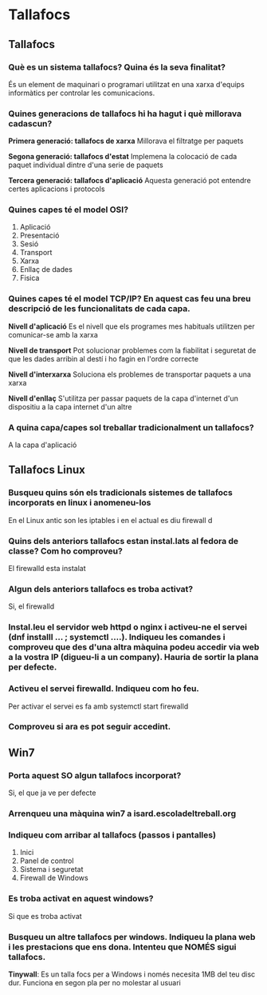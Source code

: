 # Tallafocs

## Tallafocs

### Què es un sistema tallafocs? Quina és la seva finalitat?
És un element de maquinari o programari utilitzat en una xarxa d'equips informàtics per controlar les comunicacions.

### Quines generacions de tallafocs hi ha hagut i què millorava cadascun?

__Primera generació: tallafocs de xarxa__
Millorava el filtratge per paquets

__Segona generació: tallafocs d'estat__
Implemena la colocació de cada paquet individual dintre d'una serie de paquets

__Tercera generació: tallafocs d'aplicació__
Aquesta generació pot entendre certes aplicacions i protocols

### Quines capes té el model OSI?
1. Aplicació
2. Presentació
3. Sesió
4. Transport
5. Xarxa
6. Enllaç de dades
7. Fisica

### Quines capes té el model TCP/IP? En aquest cas feu una breu descripció de les funcionalitats de cada capa.
__Nivell d'aplicació__
Es el nivell que els programes mes habituals utilitzen per comunicar-se amb la xarxa

__Nivell de transport__
Pot solucionar problemes com la fiabilitat i seguretat de que les dades arribin al destí i ho fagin en l'ordre correcte

__Nivell d'interxarxa__
Soluciona els problemes de transportar paquets a una xarxa

__Nivell d'enllaç__
S'utilitza per passar paquets de la capa d'internet d'un dispositiu a la capa internet d'un altre

### A quina capa/capes sol treballar tradicionalment un tallafocs?
A la capa d'aplicació

## Tallafocs Linux

### Busqueu quins són els tradicionals sistemes de tallafocs incorporats en linux i anomeneu-los

En el Linux antic son les iptables i en el actual es diu firewall d

### Quins dels anteriors tallafocs estan instal.lats al fedora de classe? Com ho comproveu?
El firewalld esta instalat

### Algun dels anteriors tallafocs es troba activat?
Si, el firewalld

### Instal.leu el servidor web httpd o nginx i activeu-ne el servei (dnf installl ...  ; systemctl ....). Indiqueu les comandes i comproveu que des d'una altra màquina podeu accedir via web a la vostra IP (digueu-li a un company). Hauria de sortir la plana per defecte.

### Activeu el servei firewalld. Indiqueu com ho feu.
Per activar el servei es fa amb systemctl start firewalld

### Comproveu si ara es pot seguir accedint.

## Win7

### Porta aquest SO algun tallafocs incorporat?
Si, el que ja ve per defecte 

### Arrenqueu una màquina win7 a isard.escoladeltreball.org

### Indiqueu com arribar al tallafocs (passos i pantalles)
1. Inici
2. Panel de control
3. Sistema i seguretat
4. Firewall de Windows

### Es troba activat en aquest windows?
Si que es troba activat

### Busqueu un altre tallafocs per windows. Indiqueu la plana web i les prestacions que ens dona. Intenteu que NOMÉS sigui tallafocs.
__Tinywall__: Es un talla focs per a Windows i només necesita 1MB del teu disc dur. Funciona en segon pla per no molestar al usuari
